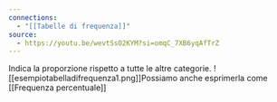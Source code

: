 ```yaml
---
connections:
  - "[[Tabelle di frequenza]]"
source:
  - https://youtu.be/wevtSsO2KYM?si=omqC_7XB6yqAfTrZ
---
```

Indica la proporzione rispetto a tutte le altre categorie.
![[esempiotabelladifrequenza1.png]]Possiamo anche esprimerla come [[Frequenza percentuale]]